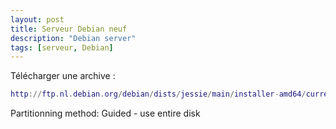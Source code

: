 ```yaml
---
layout: post
title: Serveur Debian neuf
description: "Debian server"
tags: [serveur, Debian]
---
```


Télécharger une archive : 

```lua
http://ftp.nl.debian.org/debian/dists/jessie/main/installer-amd64/current/images/netboot/mini.iso
```

Partitionning method:
Guided - use entire disk

